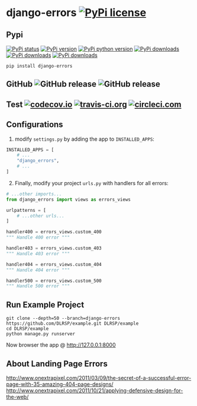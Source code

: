 # django-errors [![PyPi license](https://img.shields.io/pypi/l/django-errors.svg)](https://pypi.python.org/pypi/django_errors)

## Pypi 
[![PyPi status](https://img.shields.io/pypi/status/django-errors.svg)](https://pypi.python.org/pypi/django_errors) 
[![PyPi version](https://img.shields.io/pypi/v/django-errors.svg)](https://pypi.python.org/pypi/django_errors) 
[![PyPi python version](https://img.shields.io/pypi/pyversions/django-errors.svg)](https://pypi.python.org/pypi/django_errors) 
[![PyPi downloads](https://img.shields.io/pypi/dm/django-errors.svg)](https://pypi.python.org/pypi/django_errors) 
[![PyPi downloads](https://img.shields.io/pypi/dw/django-errors.svg)](https://pypi.python.org/pypi/django_errors) 
[![PyPi downloads](https://img.shields.io/pypi/dd/django-errors.svg)](https://pypi.python.org/pypi/django_errors)

```shell
pip install django-errors
```

## GitHub ![GitHub release](https://img.shields.io/github/tag/DLRSP/django-errors.svg) ![GitHub release](https://img.shields.io/github/release/DLRSP/django-errors.svg)

## Test [![codecov.io](https://codecov.io/github/DLRSP/django-errors/coverage.svg?branch=master)](https://codecov.io/github/DLRSP/django-errors?branch=master) [![travis-ci.org](https://travis-ci.org/DLRSP/django-errors.svg?branch=master)](https://travis-ci.org/DLRSP/django-errors) [![circleci.com](https://circleci.com/gh/DLRSP/django-errors.svg?style=shield&circle-token=b2c2b63556f8dfc17f9058adfbaae1fd16b3bc01)](https://circleci.com/gh/DLRSP/django-errors)

## Configurations

1. modify `settings.py` by adding the app to `INSTALLED_APPS`:
```python
INSTALLED_APPS = [
    # ...
    "django_errors",
    # ...
]
```

2. Finally, modify your project `urls.py` with handlers for all errors:
```python
# ...other imports...
from django_errors import views as errors_views

urlpatterns = [
    # ...other urls...
]

handler400 = errors_views.custom_400
""" Handle 400 error """

handler403 = errors_views.custom_403
""" Handle 403 error """

handler404 = errors_views.custom_404
""" Handle 404 error """

handler500 = errors_views.custom_500
""" Handle 500 error """
```

## Run Example Project

```shell
git clone --depth=50 --branch=django-errors https://github.com/DLRSP/example.git DLRSP/example
cd DLRSP/example
python manage.py runserver
```

Now browser the app @ http://127.0.0.1:8000

## About Landing Page Errors
http://www.onextrapixel.com/2011/03/09/the-secret-of-a-successful-error-page-with-35-amazing-404-page-designs/
http://www.onextrapixel.com/2011/10/21/applying-defensive-design-for-the-web/
